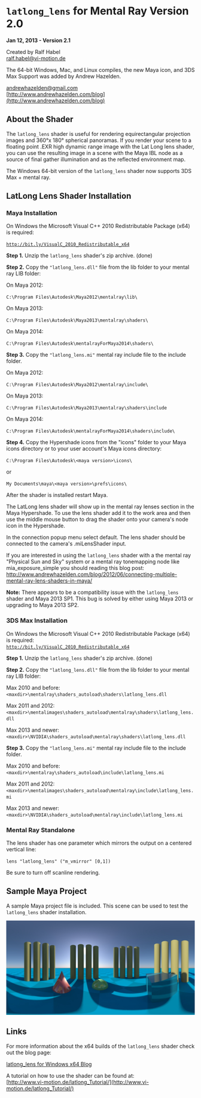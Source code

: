 # `latlong_lens` for Mental Ray Version 2.0 #
**Jan 12, 2013 - Version 2.1**

Created by Ralf Habel   
[ralf.habel@vi-motion.de](mailto:ralf.habel@vi-motion.de)

The 64-bit Windows, Mac, and Linux compiles, the new Maya icon, and 3DS Max Support was added by Andrew Hazelden.

[andrewhazelden@gmail.com](mailto:andrewhazelden@gmail.com)  
[http://www.andrewhazelden.com/blog](http://www.andrewhazelden.com/blog)  


## About the Shader ##
The `latlong_lens` shader is useful for rendering equirectangular projection images and 360°x 180° spherical panoramas. If you render your scene to a floating point .EXR high dynamic range image with the Lat Long lens shader, you can use the resulting image in a scene with the Maya IBL node as a source of final gather illumination and as the reflected environment map. 

The Windows 64-bit version of the `latlong_lens` shader now supports 3DS Max + mental ray.

## LatLong Lens Shader Installation ##

### Maya Installation ###

On Windows the Microsoft Visual C++ 2010 Redistributable Package (x64) is required:  

[`http://bit.ly/VisualC_2010_Redistributable_x64`](http://bit.ly/VisualC_2010_Redistributable_x64)

**Step 1.** Unzip the `latlong_lens` shader's zip archive. (done)

**Step 2.** Copy the `"latlong_lens.dll"` file from the lib folder to your mental ray LIB folder:

On Maya 2012:

`C:\Program Files\Autodesk\Maya2012\mentalray\lib\`

On Maya 2013:

`C:\Program Files\Autodesk\Maya2013\mentalray\shaders\`

On Maya 2014:

`C:\Program Files\Autodesk\mentalrayForMaya2014\shaders\`

**Step 3.** Copy the `"latlong_lens.mi"` mental ray include file to the include folder.

On Maya 2012:

`C:\Program Files\Autodesk\Maya2012\mentalray\include\`

On Maya 2013:

`C:\Program Files\Autodesk\Maya2013\mentalray\shaders\include`

On Maya 2014:

`C:\Program Files\Autodesk\mentalrayForMaya2014\shaders\include\`

**Step 4.** Copy the Hypershade icons from the "icons" folder to your Maya icons directory or to your user account's Maya icons directory:

`C:\Program Files\Autodesk\<maya version>\icons\`

or

`My Documents\maya\<maya version>\prefs\icons\`

After the shader is installed restart Maya.

The LatLong lens shader will show up in the mental ray lenses section in the Maya Hypershade. To use the lens shader add it to the work area and then use the middle mouse button to drag the shader onto your camera's node icon in the Hypershade.

In the connection popup menu select default. The lens shader should be connected to the camera's .miLensShader input.

If you are interested in using the `latlong_lens` shader with a the mental ray "Physical Sun and Sky" system or a mental ray tonemapping node like mia_exposure_simple you should reading this blog post:
http://www.andrewhazelden.com/blog/2012/06/connecting-multiple-mental-ray-lens-shaders-in-maya/


**Note:** There appears to be a compatibility issue with the `latlong_lens` shader and Maya 2013 SP1. This bug is solved by either using Maya 2013 or upgrading to Maya 2013 SP2.


### 3DS Max Installation ###

On Windows the Microsoft Visual C++ 2010 Redistributable Package (x64) is required:  
[`http://bit.ly/VisualC_2010_Redistributable_x64`](http://bit.ly/VisualC_2010_Redistributable_x64)

**Step 1.** Unzip the `latlong_lens` shader's zip archive. (done)

**Step 2.** Copy the `"latlong_lens.dll"` file from the lib folder to your mental ray LIB folder:

Max 2010 and before:  
`<maxdir>\mentalray\shaders_autoload\shaders\latlong_lens.dll`

Max 2011 and 2012:  
`<maxdir>\mentalimages\shaders_autoload\mentalray\shaders\latlong_lens.dll`

Max 2013 and newer:  
`<maxdir>\NVIDIA\shaders_autoload\mentalray\shaders\latlong_lens.dll`


**Step 3.** Copy the `"latlong_lens.mi"` mental ray include file to the include folder.

Max 2010 and before:   
`<maxdir>\mentalray\shaders_autoload\include\latlong_lens.mi`

Max 2011 and 2012:  
`<maxdir>\mentalimages\shaders_autoload\mentalray\include\latlong_lens.mi`

Max 2013 and newer:  
`<maxdir>\NVIDIA\shaders_autoload\mentalray\include\latlong_lens.mi`


### Mental Ray Standalone ###

The lens shader has one parameter which mirrors the output on a centered vertical line:

`lens "latlong_lens" ("m_vmirror" [0,1])`

Be sure to turn off scanline rendering.


## Sample Maya Project ##

A sample Maya project file is included. This scene can be used to test the `latlong_lens` shader installation.

![Adding a lens shader](latlong_lens_sample.jpg)

## Links ##
For more information about the x64 builds of the `latlong_lens` shader check out the blog page:  

[latlong_lens for Windows x64 Blog](http://www.andrewhazelden.com/blog/2011/01/latlong_lens-and-cubemap_lens-mental-ray-shaders-compiled-for-maya-2011-x64-on-windows/ "latlong_lens for Windows X64")

A tutorial on how to use the shader can be found at:  
[http://www.vi-motion.de/latlong_Tutorial/](http://www.vi-motion.de/latlong_Tutorial/)